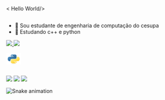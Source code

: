 < Hello World/>
##
- 🔭 Sou estudante de engenharia de computação do cesupa
- 🌱 Estudando c++ e python

<div>
  <a href="https://github.com/Andreimaia">
  <img height="160em" src="https://github-readme-stats.vercel.app/api?username=Andreimaia&show_icons=true&theme=dracula&include_all_commits=true&count_private=true"/>
  <img height="150em" src="https://github-readme-stats.vercel.app/api/top-langs/?username=Andreimaia&layout=compact&langs_count=7&theme=dracula"/>
</div>

<div style="display: inline_block"><br>
 
 
 <img align="center" alt="Rafa-Python" height="30" width="40" src="https://raw.githubusercontent.com/devicons/devicon/master/icons/python/python-original.svg">       
</div>

##

<div> 
  <a href="https://instagram.com/Andreimaia202" target="_blank"><img src="https://img.shields.io/badge/-Instagram-%23E4405F?style=for-the-badge&logo=instagram&logoColor=white" target="_blank"></a> 
  <a href = "mailto:contatoandreimaia202@gmail.com"><img src="https://img.shields.io/badge/-Gmail-%23333?style=for-the-badge&logo=gmail&logoColor=white" target="_blank"></a>
  <a href="https://www.linkedin.com/in/andrei-de-souza-537080253/" target="_blank"><img src="https://img.shields.io/badge/-LinkedIn-%230077B5?style=for-the-badge&logo=linkedin&logoColor=white" target="_blank"></a>
  
  </div>
  
 ![Snake animation](https://github.com/Andreimaia/Andreimaia/blob/output/github-contribution-grid-snake.svg)
